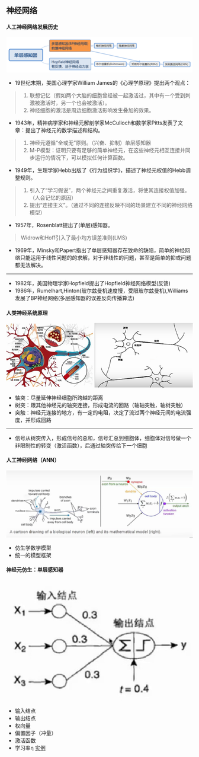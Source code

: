 ## 神经网络
#### 人工神经网络发展历史
![神经网络历史](./神经网络历史.png)
- 19世纪末期，美国心理学家William James的《心理学原理》提出两个观点：
>1. 联想记忆（假如两个大脑的细胞曾经被一起激活过，其中有一个受到刺激被激活时，另一个也会被激活）。
>2. 神经细胞的激活是周边细胞激活影响发生叠加的效果。
- 1943年，精神病学家和神经元解剖学家McCulloch和数学家Pitts发表了文章：提出了神经元的数学描述和结构。
>1. 神经元遵循“全或无”原则。（兴奋、抑制）单层感知器
>2. M-P模型：证明只要有足够的简单神经元，在这些神经元相互连接并同步运行的情况下，可以模拟任何计算函数。
- 1949年，生理学家Hebb出版了《行为组织学》，描述了神经元权值的Hebb调整规则。
>1. 引入了“学习假说”，两个神经元之间重复激活，将使其连接权值加强。（人会记忆的原因）
>2. 提出“连接主义”。（通过不同的连接反映不同的场景建立不同的神经网络模型）
- 1957年，Rosenblatt提出了(单层)感知器。
>Widrow和Hoff引入了最小均方误差准则(LMS)
- 1969年，Minsky和Papert指出了单层感知器存在致命的缺陷，简单的神经网络只能运用于线性问题的的求解，对于非线性的问题，甚至是简单的抑或问题都无法解决。

---
- 1982年，美国物理学家Hopfield提出了Hopfield神经网络模型(反馈)
- 1986年，Rumelhart,Hinton(玻尔兹曼机速度慢，受限玻尔兹曼机),Williams发展了BP神经网络(多层感知器的误差反向传播算法)

#### 人类神经系统原理
![神经突触](./神经突触.png)
- 轴突：尽量延伸神经细胞所跨越的距离
- 树突：跟其他神经元的轴突连接，形成电流的回路（轴轴突触，轴树突触）
- 突触：神经元连接的地方，有一定的电阻，决定了流过两个神经元间的电流强度，并形成回路

---
- 信号从树突传入，形成信号的总和，信号汇总到细胞体，细胞体对信号做一个非限制性的转变（激活函数），后通过轴突传给下一个细胞

#### 人工神经网络（ANN）
![对照图](./对照图.png)
- 仿生学数学模型
- 统一的模型框架

#### 神经元仿生：单层感知器
![单层感知器](./单层感知器.png)
- 输入结点
- 输出结点
- 权向量
- 偏置因子（冲量）
- 激活函数
- 学习率η
[实例](./单层感知器.docx)